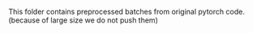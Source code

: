 This folder contains preprocessed batches from original pytorch code. (because of large size we do not push them)
